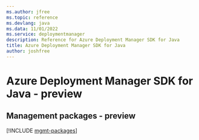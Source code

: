 ```yaml
---
ms.author: jfree
ms.topic: reference
ms.devlang: java
ms.data: 11/01/2022
ms.service: deploymentmanager
description: Reference for Azure Deployment Manager SDK for Java
title: Azure Deployment Manager SDK for Java
author: joshfree
---
```

# Azure Deployment Manager SDK for Java - preview

## Management packages - preview
[!INCLUDE [mgmt-packages](deployment-manager-mgmt-index.md)]